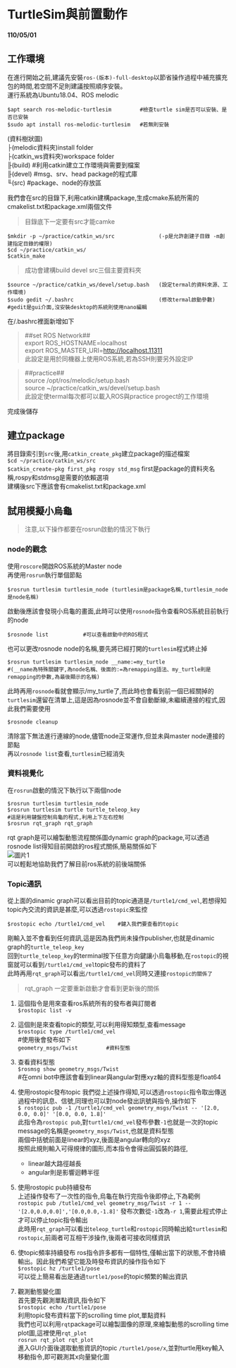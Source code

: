 # TurtleSim與前置動作
#### 110/05/01

## 工作環境
在進行開始之前,建議先安裝`ros-(版本)-full-desktop`以節省操作過程中補充擴充包的時間,若空間不足則建議按照順序安裝。  
運行系統為Ubuntu18.04、ROS melodic  

    $apt search ros-melodic-turtlesim         #檢查turtle sim是否可以安裝、是否已安裝
    $sudo apt install ros-melodic-turtlesim   #若無則安裝  
(資料樹狀圖)  
├(melodic資料夾)install folder  
├(catkin_ws資料夾)workspace folder  
╟(build)             #利用catkin建立工作環境與需要到檔案  
╟(devel)             #msg、srv、head package的程式庫  
╙(src)               #package、node的存放區  

我們會在src的目錄下,利用catkin建構package,生成cmake系統所需的cmakelist.txt和package.xml兩個文件  
 >目錄底下一定要有src才能camke
   
    $mkdir -p ~/practice/catkin_ws/src              (-p是允許創建子目錄 -m創建指定目錄的權限)  
    $cd ~/practice/catkin_ws/
    $catkin_make                        
>成功會建構build devel src三個主要資料夾  

    $source ~/practice/catkin_ws/devel/setup.bash   (設定termal的資料來源、工作環境)
    $sudo gedit ~/.bashrc                           (修改termal啟動參數)
    #gedit是gui介面,沒安裝desktop的系統則使用nano編輯
在/.bashrc裡面新增如下
>##set ROS Network##  
>export ROS_HOSTNAME=localhost  
>export ROS_MASTER_URI=http://localhost.11311  
>此設定是用於同機器上使用ROS系統,若為SSH則要另外設定IP  

>##practice##  
>source /opt/ros/melodic/setup.bash  
>source ~/practice/catkin_ws/devel/setup.bash  
>此設定使termal每次都可以載入ROS與practice progect的工作環境  

完成後儲存

## 建立package  
將目錄索引到`src`後,用`catkin_create_pkg`建立package的描述檔案  
`$cd ~/practice/catkin_ws/src`  
`$catkin_create-pkg first_pkg rospy std_msg`
first是package的資料夾名稱,rospy和stdmsg是需要的依賴選項  
建構後src下應該會有cmakelist.txt和package.xml  

## 試用模擬小烏龜  
>注意,以下操作都要在rosrun啟動的情況下執行  
### node的觀念  
使用`roscore`開啟ROS系統的Master node  
再使用`rosrun`執行單個節點
    
    $rosrun turtlesim turtlesim_node (turtlesim是package名稱,turtlesim_node是node名稱)  
啟動後應該會發現小烏龜的畫面,此時可以使用`rosnode`指令查看ROS系統目前執行的node
    
    $rosnode list           #可以查看啟動中的ROS程式  
也可以更改rosnode node的名稱,要先將已經打開的`turtlesim`程式終止掉  

    $rosrun turtlesim turtlesim_node __name:=my_turtle  
    #(__name為特殊關鍵字,為node名稱、後面的:=為remapping語法、my_turtle則是remapping的參數,為最後顯示的名稱)
此時再用`rosnode`看就會顯示/my_turtle了,而此時也會看到前一個已經關掉的`turtlesim`還留在清單上,這是因為rosnode並不會自動斷線,未繼續連接的程式,因此我們需要使用

    $rosnode cleanup
清除當下無法進行連線的node,儘管node正常運作,但並未與master node連接的節點  
再以`rosnode list`查看,`turtlesim`已經消失  

### 資料視覺化  
在`rosrun`啟動的情況下執行以下兩個node

    $rosrun turtlesim turtlesim_node
    $rosrun turtlesim turtle turtle_teleop_key
    #這是利用鍵盤控制烏龜的程式,利用上下左右控制
    $rosrun rqt_graph rqt_graph
rqt graph是可以繪製動態流程關係圖dynamic graph的package,可以透過rosnode list得知目前開啟的ros程式關係,簡易關係如下  
![圖片1](https://user-images.githubusercontent.com/74861204/116804443-73e4b080-ab51-11eb-89ef-80ae8d42a0bf.png)  
可以輕鬆地協助我們了解目前ros系統的前後端關係  
### Topic通訊  
從上面的dinamic graph可以看出目前的topic通道是`/turtle1/cmd_vel`,若想得知topic內交流的資訊是甚麼,可以透過`rostopic`來監控  

    $rostopic echo /turtle1/cmd_vel    #鍵入我們要查看的topic
剛輸入並不會看到任何資訊,這是因為我們尚未操作publisher,也就是dinamic graph的`turtle_teleop_key`  
回到`turtle_teleop_key`的terminal按下任意方向鍵讓小烏龜移動,在`rostopic`的視窗就可以看到`/turtle1/cmd_vel`topic發布的資料了  
此時再用`rqt_graph`可以看出`/turtle1/cmd_vel`同時又連接`rostopic的關係了`  
>rqt_graph 一定要重新啟動才會看到更新後的關係  

1. 這個指令是用來查看ros系統所有的發布者與訂閱者  
    `$rostopic list -v`  
2. 這個則是來查看topic的類型,可以利用得知類型,查看message   
    `$rostopic type /turtle1/cmd_vel`  
    #使用後會發布如下  
    `geometry_msgs/Twist         #資料型態`  
3. 查看資料型態  
    `$rosmsg show geometry_msgs/Twist`   
    #在omni bot中應該會看到linear與angular對應xyz軸的資料型態是float64    
4. 使用rostopic發布topic
    我們從上述操作得知,可以透過`rostopic`指令取出傳送過程中的訊息、信號,同理也可以對node發出訊號與指令,操作如下  
    `$ rostopic pub -1 /turtle1/cmd_vel geometry_msgs/Twist -- '[2.0, 0.0, 0.0]' '[0.0, 0.0, 1.8]'`  
    此指令為`rostopic pub`,對`turtle1/cmd_vel`發布參數`-1`也就是一次的topic  
    message的名稱是`geometry_msgs/Twist`,也就是資料型態  
    兩個中括號前面是linear的xyz,後面是angular轉向的xyz  
    按照此規則輸入可得規律的圖形,而本指令會得出圓弧裝的路徑,
    * linear越大路徑越長  
    * angular則是影響迴轉半徑  

5. 使用rostopic pub持續發布  
    上述操作發布了一次性的指令,烏龜在執行完指令後即停止,下為範例  
    `rostopic pub /tutle1/cmd_vel geometry_msg/Twist -r 1 -- '[2.0,0.0,0.0]','[0.0,0.0,-1.8]'`
    發布次數從`-1`改為`-r 1`,需要此程式停止才可以停止topic指令輸出  
    此時用`rqt_graph`可以看出`teleop_turtle`和`rostopic`同時輸出給`turtlesim`和`rostopic`,前兩者可互相干涉操作,後兩者可接收同樣資訊  
6. 使topic頻率持續發布
    ros指令許多都有一個特性,僅輸出當下的狀態,不會持續輸出。因此我們希望它能及時發布資訊的操作指令如下  
    `$rostopic hz /turtle1/pose`  
    可以從上簡易看出是通過`turtle1/pose`的topic頻繁的輸出資訊  
7. 觀測動態變化圖  
    首先要先觀測單點資訊,指令如下  
    `$rostopic echo /turtle1/pose`  
    利用topic發布資料當下的scrolling time plot,單點資料  
    我們也可以利用`rqt`package可以繪製圖像的原理,來繪製動態的scrolling time plot圖,這裡使用`rqt_plot`  
    `rosrun rqt_plot rqt_plot`  
    進入GUI介面後選取動態資訊的topic `/turtle1/pose/x`,並對turtle用key輸入移動指令,即可觀測其x向量變化圖  
